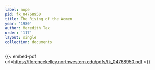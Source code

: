 ```yaml
---
label: nope
pid: fk_04768950
title: The Rising of the Women
year: '1980'
author: Meredith Tax
order: '117'
layout: single
collection: documents
---
```



{{< embed-pdf url=https://florencekelley.northwestern.edu/pdfs/fk_04768950.pdf >}}